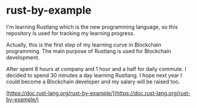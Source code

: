 # rust-by-example
I'm learning Rustlang which is the new programming language, so this repository is used for tracking my learning progress.

Actually, this is the first step of my learning curve in Blockchain programming. The main purpose of Rustlang is used for Blockchain development.

After spent 8 hours at company and 1 hour and a half for daily commute. I decided to spend 30 minutes a day learning Rustlang. I hope next year I could become a Blockchain developer and my salary will be raised too.

[https://doc.rust-lang.org/rust-by-example/](https://doc.rust-lang.org/rust-by-example/)
